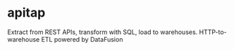 # apitap
Extract from REST APIs, transform with SQL, load to warehouses. HTTP-to-warehouse ETL powered by DataFusion
